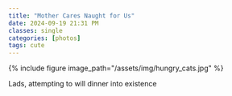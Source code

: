```yaml
---
title: "Mother Cares Naught for Us"
date: 2024-09-19 21:31 PM
classes: single
categories: [photos]
tags: cute
---
```

{% include figure image_path="/assets/img/hungry_cats.jpg" %}

Lads, attempting to will dinner into existence
